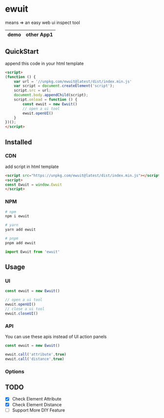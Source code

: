 # ewuit
means => an easy web ui inspect tool

| demo | other App1 |
| ---- | ---------- |

## QuickStart
append this code in your html template
```html
<script>
(function () {
    var url = '//unpkg.com/ewuit@latest/dist/index.min.js'
    var script = document.createElement('script');
    script.src = url;
    document.body.appendChild(script);
    script.onload = function () { 
        const ewuit = new Ewuit()
        // open a ui tool
        ewuit.openUI()
    }
})();
</script>
```
## Installed
### CDN
add script in html template
```html
<script src="https://unpkg.com/ewuit@latest/dist/index.min.js"></script>
<script>
const Ewuit = window.Ewuit
</script>
```

### NPM
```sh
# npm
npm i ewuit

# yarn
yarn add ewuit

# pnpm
pnpm add ewuit
```

```ts
import Ewuit from 'ewuit'
```

## Usage
### UI
```js
const ewuit = new Ewuit()

// open a ui tool
ewuit.openUI()
// close a ui tool
ewuit.closeUI()
```

### API
You can use these apis instead of UI action panels
```js
const ewuit = new Ewuit()

ewuit.call('attribute',true)
ewuit.call('distance',true)
```

### Options
## TODO

* [x] Check Element Attribute
* [x] Check Element Distance
* [ ] Support More DIY Feature
